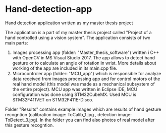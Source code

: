 # Hand-detection-app
Hand detection application written as my master thesis project

The application is a part of my master thesis project called "Project of a hand controlled using a vision system".
The application consists of two main parts:

1) Images processing app (folder: "Master_thesis_software") written i C++ with OpenCV in MS Visual Studio 2017. The app allows to detect hand gesture or to calculate an angle
of rotation in wrist. More details about working of the app are included in its main.cpp file.
2) Microcontroler app (folder: "MCU_app") which is responsible for analyze data received from images processing app and for control motors of the real hand model (this model was
made as a mechanical subsystem of the entire project). MCU app was written in Eclipse IDE, MCU configuration was done using STM32CubeMX. Used MCU is STM32F411VET on
STM32F411E-Disco.

Folder "Results" contains example images which are results of hand gesture recogntion (calibration image: ToCalib_1.jpg , detection image: ToDetect_3.jpg). In the folder you can
find also photos of real model after this gesture recogntion.
